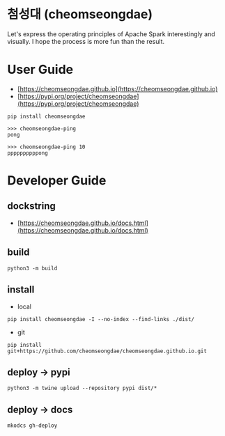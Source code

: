 # 첨성대 (cheomseongdae)
Let's express the operating principles of Apache Spark interestingly and visually. I hope the process is more fun than the result.

# User Guide
- [https://cheomseongdae.github.io](https://cheomseongdae.github.io)
- [https://pypi.org/project/cheomseongdae](https://pypi.org/project/cheomseongdae)
```
pip install cheomseongdae
```

```
>>> cheomseongdae-ping
pong

>>> cheomseongdae-ping 10
ppppppppppong
```

# Developer Guide
## dockstring
- [https://cheomseongdae.github.io/docs.html](https://cheomseongdae.github.io/docs.html)

## build
```
python3 -m build
```

## install
- local
```
pip install cheomseongdae -I --no-index --find-links ./dist/
```

- git
```
pip install git+https://github.com/cheomseongdae/cheomseongdae.github.io.git
```

## deploy -> pypi
```
python3 -m twine upload --repository pypi dist/*
```

## deploy -> docs
```
mkodcs gh-deploy
```
